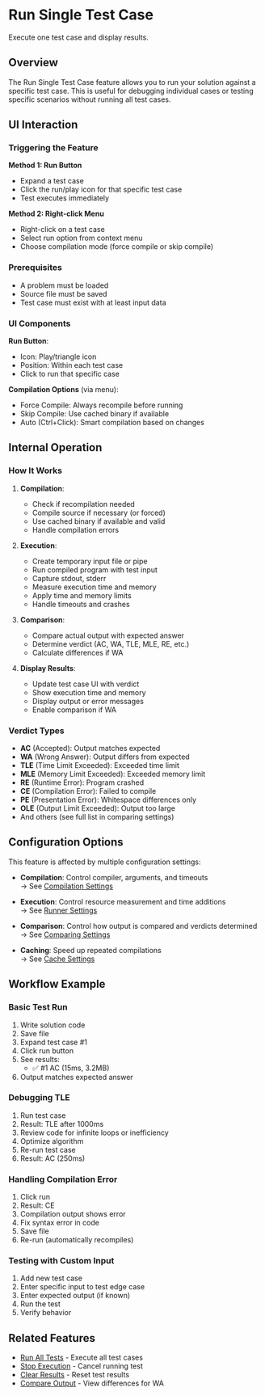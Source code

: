 # Run Single Test Case

Execute one test case and display results.

## Overview

The Run Single Test Case feature allows you to run your solution against a
specific test case. This is useful for debugging individual cases or testing
specific scenarios without running all test cases.

## UI Interaction

### Triggering the Feature

**Method 1: Run Button**

- Expand a test case
- Click the run/play icon for that specific test case
- Test executes immediately

**Method 2: Right-click Menu**

- Right-click on a test case
- Select run option from context menu
- Choose compilation mode (force compile or skip compile)

### Prerequisites

- A problem must be loaded
- Source file must be saved
- Test case must exist with at least input data

### UI Components

**Run Button**:

- Icon: Play/triangle icon
- Position: Within each test case
- Click to run that specific case

**Compilation Options** (via menu):

- Force Compile: Always recompile before running
- Skip Compile: Use cached binary if available
- Auto (Ctrl+Click): Smart compilation based on changes

## Internal Operation

### How It Works

1. **Compilation**:
    - Check if recompilation needed
    - Compile source if necessary (or forced)
    - Use cached binary if available and valid
    - Handle compilation errors

2. **Execution**:
    - Create temporary input file or pipe
    - Run compiled program with test input
    - Capture stdout, stderr
    - Measure execution time and memory
    - Apply time and memory limits
    - Handle timeouts and crashes

3. **Comparison**:
    - Compare actual output with expected answer
    - Determine verdict (AC, WA, TLE, MLE, RE, etc.)
    - Calculate differences if WA

4. **Display Results**:
    - Update test case UI with verdict
    - Show execution time and memory
    - Display output or error messages
    - Enable comparison if WA

### Verdict Types

- **AC** (Accepted): Output matches expected
- **WA** (Wrong Answer): Output differs from expected
- **TLE** (Time Limit Exceeded): Exceeded time limit
- **MLE** (Memory Limit Exceeded): Exceeded memory limit
- **RE** (Runtime Error): Program crashed
- **CE** (Compilation Error): Failed to compile
- **PE** (Presentation Error): Whitespace differences only
- **OLE** (Output Limit Exceeded): Output too large
- And others (see full list in comparing settings)

## Configuration Options

This feature is affected by multiple configuration settings:

- **Compilation**: Control compiler, arguments, and timeouts  
  → See [Compilation Settings](../configuration/compilation.md)

- **Execution**: Control resource measurement and time additions  
  → See [Runner Settings](../configuration/runner.md)

- **Comparison**: Control how output is compared and verdicts determined  
  → See [Comparing Settings](../configuration/comparing.md)

- **Caching**: Speed up repeated compilations  
  → See [Cache Settings](../configuration/cache.md)

## Workflow Example

### Basic Test Run

1. Write solution code
2. Save file
3. Expand test case #1
4. Click run button
5. See results:
    - ✅ #1 AC (15ms, 3.2MB)
6. Output matches expected answer

### Debugging TLE

1. Run test case
2. Result: TLE after 1000ms
3. Review code for infinite loops or inefficiency
4. Optimize algorithm
5. Re-run test case
6. Result: AC (250ms)

### Handling Compilation Error

1. Click run
2. Result: CE
3. Compilation output shows error
4. Fix syntax error in code
5. Save file
6. Re-run (automatically recompiles)

### Testing with Custom Input

1. Add new test case
2. Enter specific input to test edge case
3. Enter expected output (if known)
4. Run the test
5. Verify behavior

## Related Features

- [Run All Tests](run-all-tests.md) - Execute all test cases
- [Stop Execution](stop-execution.md) - Cancel running test
- [Clear Results](clear-results.md) - Reset test results
- [Compare Output](compare-output.md) - View differences for WA
